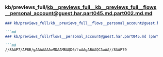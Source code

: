 ### kb/previews_full/kb__previews_full__kb__previews_full__flows__personal_account@guest.har.part045.md.part002.md.md

```md
### kb/previews_full/kb__previews_full__flows__personal_account@guest.har.part045.md.part002.md

```md
### kb/previews_full/flows__personal_account@guest.har.part045.md (part 002)

```md
//8AAP7/AP8B/gAAAAAAAwMDAAMBAQD6/fwAAgABAAQCAwAA//8AAP79
```

```

```

```
